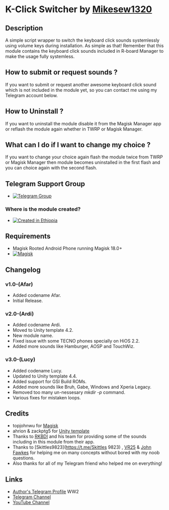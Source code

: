 # K-Click Switcher by [Mikesew1320](https://t.me/Mikesew1320)

## Description

A simple script wrapper to switch the keyboard click sounds systemlessly using volume keys during installation. As simple as that!
Remember that this module contains the keyboard click sounds included in R-board Manager to make the usage fully systemless.

## How to submit or request sounds ?

If you want to submit or request another awesome keyboard click sound which is not included in the module yet, so you can contact me using my Telegram account below. 

## How to Uninstall ?

If you want to uninstall the module disable it from the Magisk Manager app or reflash the module again whether in TWRP or Magisk Manager.

## What can I do if I want to change my choice ?

If you want to change your choice again flash the module twice from TWRP or Magisk Manager then module becomes uninstalled in the first flash and you can choice again with the second flash.

## Telegram Support Group
-   [![Telegram Group](https://img.shields.io/badge/Telegram-Group-blue.svg)](https://t.me/MGStoreEthiopiaG)

### Where is the module created?
-   [![Created in Ethiopia](https://img.shields.io/badge/Created%20in-Ethiopia-red)](https://en.m.wikipedia.org/wiki/Ethiopia)

## Requirements
- Magisk Rooted Android Phone running Magisk 18.0+
- [![Magisk](https://img.shields.io/badge/Magisk-18%2B-00B39B.svg)](https://forum.xda-developers.com/apps/magisk/official-magisk-v7-universal-systemless-t3473445)  

## Changelog

### v1.0-(Afar)
- Added codename Afar.
- Initial Release.
  
### v2.0-(Ardi)
- Added codename Ardi.
- Moved to Unity template 4.2.
- New module name.
- Fixed issue with some TECNO phones specially on HiOS 2.2.
- Added more sounds like Hamburger, AOSP and TouchWiz.
  
### v3.0-(Lucy)
- Added codename Lucy.
- Updated to Unity template 4.4.
- Added support for GSI Build ROMs.
- Added more sounds like Bruh, Gabe, Windows and Xperia Legacy.
- Removed too many un-nessesary *mkdir -p* command.
- Various fixes for mistaken loops.

## Credits
- topjohnwu for [Magisk](https://github.com/topjohnwu/Magisk)
- ahrion & zackptg5 for [Unity template](https://github.com/Zackptg5/Unity)
- Thanks to [RKBDI](https://t.me/RKBDI) and his team for providing some of the sounds including in this module from their app.
- Thanks to [Skittles9823](https://t.me/Skittles 9823) , [VR25](https://t.me/vr25xda) & [John Fawkes](https://t.me/johnfawkes) for helping me on many concepts without bored with my noob questions.
- Also thanks for all of my Telegram friend who helped me on everything!
  
## Links
- [Author's Telegram Profile](https://t.me/Mikesew1320) WW2
- [Telegram Channel](https://t.me/MGStoreEthiopia)
- [YouTube Channel](https://www.youtube.com/channel/UCDzQAIZ9lAzKAkQHVrJHssA)
